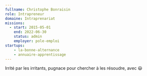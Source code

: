 ```yaml
---
fullname: Christophe Bonraisin
role: Intrapreneur
domaine: Intraprenariat
missions:
  - start: 2015-05-01
    end: 2022-06-30
    status: admin
    employer: pole-emploi
startups:
    - la-bonne-alternance
    - annuaire-apprentissage
---
```


Irrité par les irritants, pugnace pour chercher à les résoudre, avec 😃
